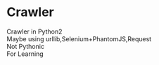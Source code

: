 # Crawler
Crawler in Python2  
Maybe using urllib,Selenium+PhantomJS,Request  
Not Pythonic  
For Learning
